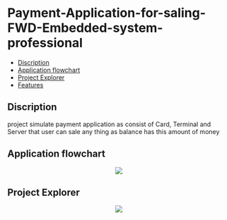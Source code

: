 # Payment-Application-for-saling-FWD-Embedded-system-professional
- [Discription](#Discription)
- [Application flowchart](#Application-flowchart)
- [Project Explorer](#Project-Explorer)
- [Features](#Features)

## Discription
project simulate payment application as consist of Card, Terminal and Server that user can sale any thing as balance has this amount of money 
## Application flowchart
<p align = "center">
<img src="https://user-images.githubusercontent.com/77234053/188287991-3477ba03-5504-4d45-a848-fe85dcca22cf.png">  
  </p>

## Project Explorer
<p align = "center">
  <img src="https://user-images.githubusercontent.com/77234053/188288087-5b616222-a7dd-4c14-ac77-1e1888312c08.png">
  </p>
